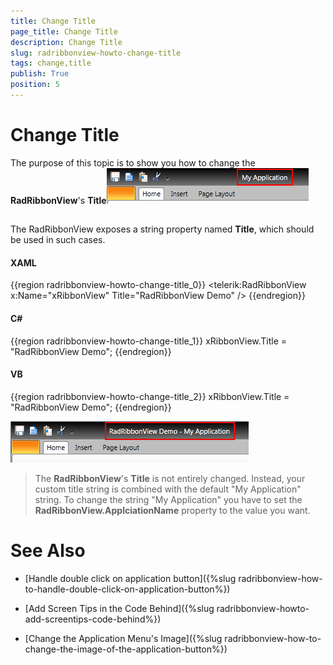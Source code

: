 ```yaml
---
title: Change Title
page_title: Change Title
description: Change Title
slug: radribbonview-howto-change-title
tags: change,title
publish: True
position: 5
---
```


# Change Title



The purpose of this topic is to show you how to change the __RadRibbonView__'s __Title__![Rad Ribbon View How To Change The Title](images/RadRibbonView_HowTo_ChangeTheTitle.png)

## 

The RadRibbonView exposes a string property named __Title__, which should be used in such cases.
		

#### __XAML__

{{region radribbonview-howto-change-title_0}}
	<telerik:RadRibbonView x:Name="xRibbonView" Title="RadRibbonView Demo" />
	{{endregion}}



#### __C#__

{{region radribbonview-howto-change-title_1}}
	xRibbonView.Title = "RadRibbonView Demo";
	{{endregion}}



#### __VB__

{{region radribbonview-howto-change-title_2}}
	xRibbonView.Title = "RadRibbonView Demo";
	{{endregion}}

![Rad Ribbon View How To Change The Title 2](images/RadRibbonView_HowTo_ChangeTheTitle_2.png)

>The __RadRibbonView__'s __Title__ is not entirely changed. Instead, your custom title string is combined with the default "My Application" string. To change the string "My Application" you have to set the __RadRibbonView.ApplciationName__ property to the value you want.
		  

# See Also

 * [Handle double click on application button]({%slug radribbonview-how-to-handle-double-click-on-application-button%})

 * [Add Screen Tips in the Code Behind]({%slug radribbonview-howto-add-screentips-code-behind%})

 * [Change the Application Menu's Image]({%slug radribbonview-how-to-change-the-image-of-the-application-button%})
